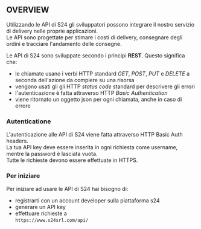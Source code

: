 ## OVERVIEW

Utilizzando le API di S24 gli sviluppatori possono integrare il nostro servizio di delivery nelle proprie applicazioni.  
Le API sono progettate per stimare i costi di delivery, consegnare degli ordini e tracciare l'andamento delle consegne.

Le API di S24 sono sviluppate secondo i principi **REST**.
Questo significa che: 
- le chiamate usano i verbi HTTP standard *GET*, *POST*, *PUT* e *DELETE* a seconda dell'azione da compiere su una risorsa
- vengono usati gli gli HTTP *status code* standard per descrivere gli errori
- l'autenticazione è fatta attraverso HTTP *Basic Authentication*
- viene ritornato un oggetto json per ogni chiamata, anche in caso di errore

### Autenticatione
L'autenticazione alle API di S24 viene fatta attraverso HTTP Basic Auth headers.  
La tua API key deve essere inserita in ogni richiesta come username, mentre la password è lasciata vuota.  
Tutte le richieste devono essere effettuate in HTTPS.

### Per iniziare
Per iniziare ad usare le API di S24 hai bisogno di:
- registrarti con un account developer sulla piattaforma s24
- generare un API key
- effettuare richieste a  
``` https://www.s24srl.com/api/ ```
